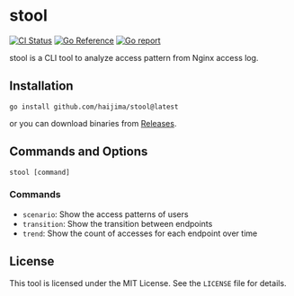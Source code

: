 # stool

[![CI Status](https://github.com/haijima/stool/workflows/CI/badge.svg?branch=main)](https://github.com/haijima/stool/actions)
[![Go Reference](https://pkg.go.dev/badge/github.com/haijima/stool.svg)](https://pkg.go.dev/github.com/haijima/stool)
[![Go report](https://goreportcard.com/badge/github.com/haijima/stool)](https://goreportcard.com/report/github.com/haijima/stool)

stool is a CLI tool to analyze access pattern from Nginx access log.

## Installation

```
go install github.com/haijima/stool@latest
```

or you can download binaries from [Releases](https://github.com/haijima/stool/releases).

## Commands and Options

```
stool [command]
```

### Commands

- `scenario`: Show the access patterns of users
- `transition`: Show the transition between endpoints
- `trend`: Show the count of accesses for each endpoint over time

## License

This tool is licensed under the MIT License. See the `LICENSE` file for details.
